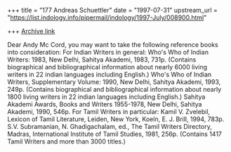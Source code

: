 +++
title = "177 Andreas Schuettler"
date = "1997-07-31"
upstream_url = "https://list.indology.info/pipermail/indology/1997-July/008900.html"

+++
[Archive link](https://list.indology.info/pipermail/indology/1997-July/008900.html)

Dear Andy Mc Cord,
you may want to take the following reference books into consideration: 
For Indian Writers in general: 
Who's Who of Indian Writers: 1983, New Delhi, Sahitya Akademi, 1983,
731p. 
(Contains biographical and bibliographical information about nearly
6000 living writers in 22 indian languages including English.)
Who's Who of Indian Writers, Supplementary Volume: 1990, New
Delhi, Sahitya Akademi, 1993, 249p. 
(Contains biographical and bibliographical information about nearly
1800 living writers in 22 indian languages including English.)
Sahitya Akademi Awards, Books and Writers 1955-1978, New Delhi,
Sahitya Akademi, 1990, 546p. 
For Tamil Writers in particular: 
Kamil V. Zvelebil, Lexicon of Tamil Literature, Leiden, New York, Koeln,
E. J. Brill, 1994, 783p. 
S.V. Subramanian, N. Ghadigachalam, ed., The Tamil Writers Directory,
Madras, International Institute of Tamil Studies, 1981, 256p. 
(Contains 1417 Tamil Writers and more than 3000 titles.)













